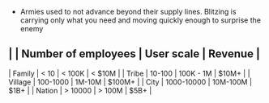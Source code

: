 * Armies used to not advance beyond their supply lines. Blitzing is carrying only what you need and moving quickly enough to surprise the enemy

| 		| Number of employees 	| User scale 	| Revenue 	|
-------------------------------------------------------------------------
| Family 	| < 10 			| < 100K 	| < $10M 	|
| Tribe 	| 10-100 		| 100K - 1M 	| $10M+ 	|
| Village 	| 100-1000 		| 1M-10M 	| $100M+ 	|
| City 		| 1000-10000 		| 10M-100M 	| $1B+ 		|
| Nation 	| > 10000 		| > 100M 	| $5B+ 		|
